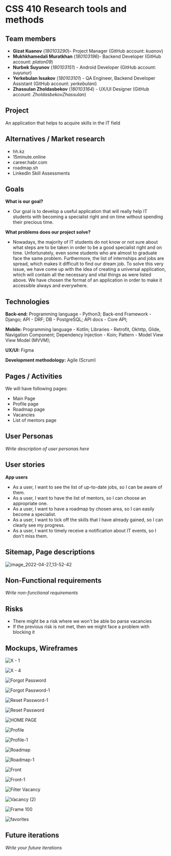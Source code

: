 # CSS 410 Research tools and methods
## Team members
+ **Gizat Kuanov** (*180103290*)- Project Manager (GitHub account: *kuanov*)
+ **Mukhkhamedali Muratkhan** (*180103196*)- Backend Developer (GitHub account: *platon09*)
+ **Nurbek Suyunov** (*180103151*) - Android Developer (GitHub account: *suyunur*)
+ **Yerkebulan Issakov** (*180103101*) - QA Engineer, Backend Developer Assistant (GitHub account: *yerkebulani*)
+ **Zhassulan Zholdasbekov** (*180103164*) - UX/UI Designer (GitHub account: *ZholdasbekovZhassulan*)

## Project
An application that helps to acquire skills in the IT field

## Alternatives / Market research
+ hh.kz
+ 15minute.online
+ career.habr.com
+ roadmap.sh
+ LinkedIn Skill Assessments

## Goals
**What is our goal?**
+ Our goal is to develop a useful application that will really help IT students with becoming a specialist right and on time without spending their precious time.

**What problems does our project solve?**
+ Nowadays, the majority of IT students do not know or not sure about what steps are to be taken in order to be a good specialist right and on time. Unfortunately, even some students who are almost to graduate face the same problem.
Furthermore, the list of internships and jobs are spread, which makes it difficult to find our dream job. To solve this very issue, we have come up with the idea of creating a universal application, which will contain all the necessary and vital things as were listed above. We have chosen the format of an application in order to make it accessible always and everywhere.

## Technologies
**Back-end:** Programming language - Python3; Back-end Framework - Django; API - DRF; DB - PostgreSQL; API docs - Core API;

**Mobile:**
Programming language - Kotlin;
Libraries - Retrofit, Okhttp, Glide, Navigation Component;
Dependency Injection - Koin;
Pattern - Model View View Model (MVVM);

**UX/UI:** Figma

**Development methodology:** Agile (Scrum)

## Pages / Activities 
We will have following pages:
- Main Page
- Profile page
- Roadmap page
- Vacancies
- List of mentors page

## User Personas
*Write description of user personas here*  

## User stories
**App users**
+ As a user, I want to see the list of up-to-date jobs, so I can be aware of them.
+ As a user, I want to have the list of mentors, so I can choose an appropriate one.
+ As a user, I want to have a roadmap by chosen area, so I can easily become a specialist.
+ As a user, I want to tick off the skills that I have already gained, so I can clearly see my progress.
+ As a user, I want to timely receive a notification about IT events, so I don't miss them.

## Sitemap, Page descriptions

![image_2022-04-27_13-52-42](https://user-images.githubusercontent.com/48471189/165881387-08b4b6fd-646f-413b-a127-6a92b3ffcdc2.png)

## Non-Functional requirements
*Write non-functional requirements*

## Risks
+ There might be a risk where we won't be able bo parse vacancies
+ If the previous risk is not met, then we might face a problem with blocking it

## Mockups, Wireframes
![X - 1](https://user-images.githubusercontent.com/48471189/165881915-84da13d2-c2d3-4228-9658-fc0d44fa71ff.jpg)

![X - 4](https://user-images.githubusercontent.com/48471189/165881930-a4922c32-7985-41b5-9478-520fa4a49a58.jpg)

![Forgot Password](https://user-images.githubusercontent.com/48471189/165883718-7e643370-c713-4153-b9bc-9d01fb2af2c1.jpg)

![Forgot Password-1](https://user-images.githubusercontent.com/48471189/165883733-e5af0bae-ef71-4587-b962-708058ed0519.jpg)

![Reset Password-1](https://user-images.githubusercontent.com/48471189/165884203-811bd5d2-a91d-49e2-9aa4-35ddad606257.jpg)

![Reset Password](https://user-images.githubusercontent.com/48471189/165884226-9622c46a-3410-4a8a-bcc2-7b895e18d458.jpg)

![HOME PAGE](https://user-images.githubusercontent.com/48471189/165883750-aa07f0df-1367-4f5b-819c-041655b20445.jpg)

![Profile](https://user-images.githubusercontent.com/48471189/165883792-1bc19f33-9a0a-4190-9a86-96ad13824c77.jpg)

![Profile-1](https://user-images.githubusercontent.com/48471189/165883802-46538618-e4c3-427d-915c-c192408927dd.jpg)

![Roadmap](https://user-images.githubusercontent.com/48471189/165884361-5d92baaf-cb9d-4362-a5a9-7d6cc3ba502a.jpg)

![Roadmap-1](https://user-images.githubusercontent.com/48471189/165884863-941536a7-1867-40b3-8de5-3c4fdb2f9d12.jpg)

![Front](https://user-images.githubusercontent.com/48471189/165883907-5131aecd-a05a-4763-abba-edd7f0957a0f.jpg)

![Front-1](https://user-images.githubusercontent.com/48471189/165883922-e245555c-1816-45c7-9b9f-3407aa5cf5c9.jpg)

![Filter Vacancy](https://user-images.githubusercontent.com/48471189/165883968-04f307c4-9be5-4c57-8d4f-74b22575190a.jpg)

![Vacancy (2)](https://user-images.githubusercontent.com/48471189/165885019-598adf16-d2aa-4b25-9d3a-575ae898b214.jpg)

![Frame 100](https://user-images.githubusercontent.com/48471189/165883989-f84ed215-ff83-4122-b860-1e5b203b1b5a.jpg)

![favorites](https://user-images.githubusercontent.com/48471189/165884013-df6dcff4-8b6c-4c86-aa57-92edf8a7bb25.jpg)


## Future iterations
*Write your future iterations*
